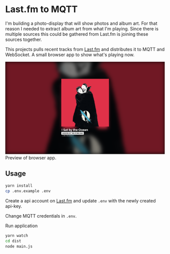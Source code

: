 # Last.fm to MQTT

I'm building a photo-display that will show photos and album art. For that reason I needed to extract album art from what I'm playing. Since there is multiple sources this could be gathered from Last.fm is joining these sources together.

This projects pulls recent tracks from [Last.fm](https://last.fm) and distributes it to MQTT and WebSocket. A small browser app to show what's playing now.

![Preview of webpage](Screenshot.png)
Preview of browser app.

## Usage

```sh
yarn install
cp .env.example .env
```

Create a api account on [Last.fm](https://www.last.fm/api/account/create) and update `.env` with the newly created api-key.

Change MQTT credentials in `.env`.

Run application

```sh
yarn watch
cd dist
node main.js
```
